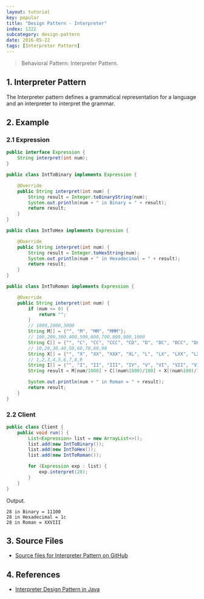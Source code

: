 ```yaml
---
layout: tutorial
key: popular
title: "Design Pattern - Interpreter"
index: 1322
subcategory: design-pattern
date: 2016-05-22
tags: [Interpreter Pattern]
---
```


> Behavioral Pattern: Interpreter Pattern.

## 1. Interpreter Pattern
The Interpreter pattern defines a grammatical representation for a language and an interpreter to interpret the grammar.

## 2. Example
### 2.1 Expression
```java
public interface Expression {
    String interpret(int num);
}

public class IntToBinary implements Expression {

    @Override
    public String interpret(int num) {
        String result = Integer.toBinaryString(num);
        System.out.println(num + " in Binary = " + result);
        return result;
    }
}

public class IntToHex implements Expression {

    @Override
    public String interpret(int num) {
        String result = Integer.toHexString(num);
        System.out.println(num + " in Hexadecimal = " + result);
        return result;
    }
}

public class IntToRoman implements Expression {

    @Override
    public String interpret(int num) {
        if (num <= 0) {
            return "";
        }
        // 1000,2000,3000
        String M[] = {"", "M", "MM", "MMM"};
        // 100,200,300,400,500,600,700,800,900,1000
        String C[] = {"", "C", "CC", "CCC", "CD", "D", "DC", "DCC", "DCCC", "CM"};
        // 10,20,30,40,50,60,70,80,90
        String X[] = {"", "X", "XX", "XXX", "XL", "L", "LX", "LXX", "LXXX", "XC"};
        // 1,2,3,4,5,6,7,8,9
        String I[] = {"", "I", "II", "III", "IV", "V", "VI", "VII", "VIII", "IX"};
        String result = M[num/1000] + C[(num%1000)/100] + X[(num%100)/10] + I[num%10];

        System.out.println(num + " in Roman = " + result);
        return result;
    }
}
```
### 2.2 Client
```java
public class Client {
    public void run() {
        List<Expression> list = new ArrayList<>();
        list.add(new IntToBinary());
        list.add(new IntToHex());
        list.add(new IntToRoman());

        for (Expression exp : list) {
            exp.interpret(28);
        }
    }
}
```
Output.
```raw
28 in Binary = 11100
28 in Hexadecimal = 1c
28 in Roman = XXVIII
```

## 3. Source Files
* [Source files for Interpreter Pattern on GitHub](https://github.com/jojozhuang/design-patterns-java/tree/master/design-pattern-interpreter)

## 4. References
* [Interpreter Design Pattern in Java](https://www.journaldev.com/1635/interpreter-design-pattern-java)
